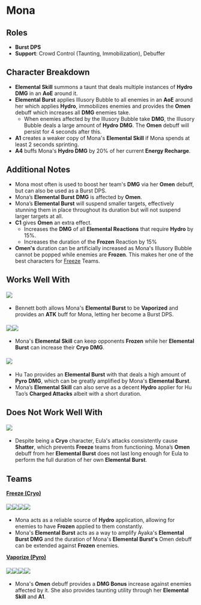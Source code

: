 # Mona

## **Roles**

* **Burst DPS**
* **Support**: Crowd Control (Taunting, Immobilization), Debuffer

## **Character Breakdown**

* **Elemental Skill** summons a taunt that deals multiple instances of **Hydro** **DMG** in an **AoE** around it.
* **Elemental Burst** applies Illusory Bubble to all enemies in an **AoE** around her which applies **Hydro**, immobilizes enemies and provides the **Omen** debuff which increases all **DMG** enemies take.
  * When enemies affected by the Illusory Bubble take **DMG**, the Illusory Bubble deals a large amount of **Hydro** **DMG**. The **Omen** debuff will persist for 4 seconds after this.
* **A1** creates a weaker copy of Mona's **Elemental Skill** if Mona spends at least 2 seconds sprinting.
* **A4** buffs Mona's **Hydro DMG** by 20% of her current **Energy Recharge**.

## **Additional Notes**

* Mona most often is used to boost her team's **DMG** via her **Omen** debuff, but can also be used as a Burst DPS.
* Mona’s **Elemental Burst** **DMG** is affected by **Omen**.
* Mona’s **Elemental Burst** will suspend smaller targets, effectively stunning them in place throughout its duration but will not suspend larger targets at all.
* **C1** gives **Omen** an extra effect.
  * Increases the **DMG** of all **Elemental Reactions** that require **Hydro** by 15%.
  * Increases the duration of the **Frozen** Reaction by 15%
* **Omen's** duration can be artificially increased as Mona's Illusory Bubble cannot be popped while enemies are **Frozen**. This makes her one of the best characters for [Freeze](../../teams/freeze.md) Teams.

## **Works Well With**

#### ![](../../.gitbook/assets/ui\_avataricon\_bennett.png)

* Bennett both allows Mona's **Elemental Burst** to be **Vaporized** and provides an **ATK** buff for Mona, letting her become a Burst DPS.

#### ![](../../.gitbook/assets/ui\_avataricon\_ayaka.png)![](../../.gitbook/assets/ui\_avataricon\_ganyu.png)

* Mona's **Elemental Skill** can keep opponents **Frozen** while her **Elemental Burst** can increase their **Cryo** **DMG**.

#### ![](../../.gitbook/assets/ui\_avataricon\_hutao.png)

* Hu Tao provides an **Elemental Burst** with that deals a high amount of **Pyro** **DMG**, which can be greatly amplified by Mona's **Elemental Burst**.
* Mona’s **Elemental Skill** can also serve as a decent **Hydro** applier for Hu Tao’s **Charged Attacks** albeit with a short duration.

## **Does Not Work Well With**

#### ![](../../.gitbook/assets/ui\_avataricon\_eula.png)

* Despite being a **Cryo** character, Eula's attacks consistently cause **Shatter**, which prevents **Freeze** teams from functioning. Mona’s **Omen** debuff from her **Elemental Burst** does not last long enough for Eula to perform the full duration of her own **Elemental Burst**.

## **Teams**

[**Freeze (Cryo)**](../../teams/freeze.md)

#### ![](../../.gitbook/assets/ui\_avataricon\_ayaka.png)![](../../.gitbook/assets/ui\_avataricon\_mona.png)![](../../.gitbook/assets/ui\_avataricon\_kazuha.png)![](../../.gitbook/assets/ui\_avataricon\_diona.png)

* Mona acts as a reliable source of **Hydro** application, allowing for enemies to have **Frozen** applied to them constantly.
* Mona's **Elemental Burst** acts as a way to amplify Ayaka's **Elemental Burst DMG** and the duration of Mona's **Elemental Burst's** Omen debuff can be extended against **Frozen** enemies.

[**Vaporize (Pyro)**](../../teams/reverse-vaporize.md)

#### ![](../../.gitbook/assets/ui\_avataricon\_hutao.png)![](../../.gitbook/assets/ui\_avataricon\_mona.png)![](../../.gitbook/assets/ui\_avataricon\_xingqiu.png)![](../../.gitbook/assets/ui\_avataricon\_diona.png)

* Mona's **Omen** debuff provides a **DMG Bonus** increase against enemies affected by it. She also provides taunting utility through her **Elemental Skill** and **A1**.
